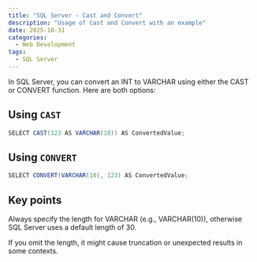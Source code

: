 ```yaml
---
title: "SQL Server - Cast and Convert"
description: "Usage of Cast and Convert with an example"
date: 2025-10-31
categories:
  - Web Development
tags:
  - SQL Server
---
```


In SQL Server, you can convert an INT to VARCHAR using either the CAST or CONVERT function. Here are both options:

## Using `CAST`

```c#
SELECT CAST(123 AS VARCHAR(10)) AS ConvertedValue;
```

## Using `CONVERT`

```c#
SELECT CONVERT(VARCHAR(10), 123) AS ConvertedValue;
```

## Key points

Always specify the length for VARCHAR (e.g., VARCHAR(10)), otherwise SQL Server uses a default length of 30.

If you omit the length, it might cause truncation or unexpected results in some contexts.
